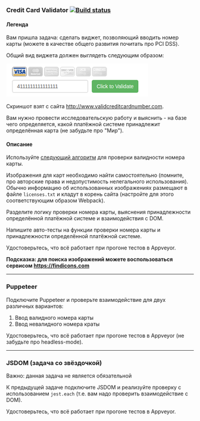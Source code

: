### Credit Card Validator [![Build status](https://ci.appveyor.com/api/projects/status/9heyvku97r1rhl8u?svg=true)](https://ci.appveyor.com/project/OlesyaZubkova/ahj-testing)



#### Легенда

Вам пришла задача: сделать виджет, позволяющий вводить номер карты (можете в качестве общего развития почитать про PCI DSS).

Общий вид виджета должен выглядеть следующим образом:

![](./pic/validator.png)

Скриншот взят с сайта http://www.validcreditcardnumber.com.

Вам нужно провести исследовательскую работу и выяснить - на базе чего определяется, какой платёжной системе принадлежит определённая карта (не забудьте про "Мир").

#### Описание

Используйте [следующий алгоритм](https://en.wikipedia.org/wiki/Luhn_algorithm) для проверки валидности номера карты.

Изображения для карт необходимо найти самостоятельно (помните, про авторские права и недопустимость нелегального использования). Обычно информацию об использованных изображениях размещают в файле `licenses.txt` и кладут в корень сайта (настройте для этого соответствующим образом Webpack).

Разделите логику проверки номера карты, выяснения принадлежности определённой платёжной системе и взаимодействия с DOM.

Напишите авто-тесты на функции проверки номера карты и принадлежности определённой платёжной системе.

Удостоверьтесь, что всё работает при прогоне тестов в Appveyor.

**Подсказка: для поиска изображений можете воспользоваться сервисом https://findicons.com**

---

### Puppeteer

Подключите Puppeteer и проверьте взаимодействие для двух различных вариантов:
1. Ввод валидного номера карты
1. Ввод невалидного номера краты

Удостоверьтесь, что всё работает при прогоне тестов в Appveyor (не забудьте про headless-mode).

---

### JSDOM (задача со звёздочкой)

Важно: данная задача не является обязательной

К предыдущей задаче подключите JSDOM и реализуйте проверку с использованием `jest.each` (т.е. вам надо проверить взаимодействие с DOM).

Удостоверьтесь, что всё работает при прогоне тестов в Appveyor.
